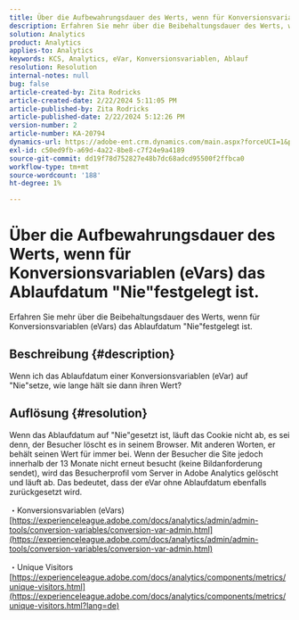 ```yaml
---
title: Über die Aufbewahrungsdauer des Werts, wenn für Konversionsvariablen (eVars) das Ablaufdatum "Nie"festgelegt ist.
description: Erfahren Sie mehr über die Beibehaltungsdauer des Werts, wenn für Konversionsvariablen (eVars) das Ablaufdatum "Nie"festgelegt ist.
solution: Analytics
product: Analytics
applies-to: Analytics
keywords: KCS, Analytics, eVar, Konversionsvariablen, Ablauf
resolution: Resolution
internal-notes: null
bug: false
article-created-by: Zita Rodricks
article-created-date: 2/22/2024 5:11:05 PM
article-published-by: Zita Rodricks
article-published-date: 2/22/2024 5:12:26 PM
version-number: 2
article-number: KA-20794
dynamics-url: https://adobe-ent.crm.dynamics.com/main.aspx?forceUCI=1&pagetype=entityrecord&etn=knowledgearticle&id=f8dece5a-a5d1-ee11-9079-6045bd0061cb
exl-id: c50ed9fb-a69d-4a22-8be8-c7f24e9a4189
source-git-commit: dd19f78d752827e48b7dc68adcd95500f2ffbca0
workflow-type: tm+mt
source-wordcount: '188'
ht-degree: 1%

---
```


# Über die Aufbewahrungsdauer des Werts, wenn für Konversionsvariablen (eVars) das Ablaufdatum &quot;Nie&quot;festgelegt ist.


Erfahren Sie mehr über die Beibehaltungsdauer des Werts, wenn für Konversionsvariablen (eVars) das Ablaufdatum &quot;Nie&quot;festgelegt ist.

## Beschreibung {#description}

Wenn ich das Ablaufdatum einer Konversionsvariablen (eVar) auf &quot;Nie&quot;setze, wie lange hält sie dann ihren Wert?

## Auflösung {#resolution}


Wenn das Ablaufdatum auf &quot;Nie&quot;gesetzt ist, läuft das Cookie nicht ab, es sei denn, der Besucher löscht es in seinem Browser. Mit anderen Worten, er behält seinen Wert für immer bei. Wenn der Besucher die Site jedoch innerhalb der 13 Monate nicht erneut besucht (keine Bildanforderung sendet), wird das Besucherprofil vom Server in Adobe Analytics gelöscht und läuft ab. Das bedeutet, dass der eVar ohne Ablaufdatum ebenfalls zurückgesetzt wird.

・Konversionsvariablen (eVars)
[https://experienceleague.adobe.com/docs/analytics/admin/admin-tools/conversion-variables/conversion-var-admin.html](https://experienceleague.adobe.com/docs/analytics/admin/admin-tools/conversion-variables/conversion-var-admin.html)

・Unique Visitors
[https://experienceleague.adobe.com/docs/analytics/components/metrics/unique-visitors.html](https://experienceleague.adobe.com/docs/analytics/components/metrics/unique-visitors.html?lang=de)
